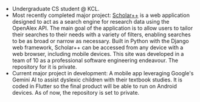 - Undergraduate CS student @ KCL.
- Most recently completed major project: [Scholar++](https://scholarplusplus.org/) is a web application designed to act as a search engine for research data using the OpenAlex API. The main goal of the application is to allow users to tailor their searches to their needs with a variety of filters, enabling searches to be as broad or narrow as necessary. Built in Python with the Django web framework, Scholar++ can be accessed from any device with a web browser, including mobile devices. This site was developed in a team of 10 as a professional software engineering endeavour. The repository for it is private.
- Current major project in development: A mobile app leveraging Google's Gemini AI to assist dyslexic children with their textbook studies. It is coded in Flutter so the final product will be able to run on Android devices. As of now, the repository is set to private.
